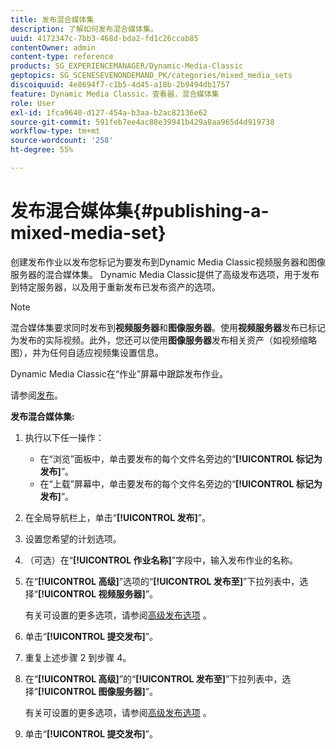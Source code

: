 ```yaml
---
title: 发布混合媒体集
description: 了解如何发布混合媒体集。
uuid: 4172347c-7bb3-468d-bda2-fd1c26ccab85
contentOwner: admin
content-type: reference
products: SG_EXPERIENCEMANAGER/Dynamic-Media-Classic
geptopics: SG_SCENESEVENONDEMAND_PK/categories/mixed_media_sets
discoiquuid: 4e8694f7-c1b5-4d45-a18b-2b9494db1757
feature: Dynamic Media Classic，查看器，混合媒体集
role: User
exl-id: 1fca9640-d127-454a-b3aa-b2ac82136e62
source-git-commit: 591feb7ee4ac88e39941b429a8aa965d4d919738
workflow-type: tm+mt
source-wordcount: '258'
ht-degree: 55%

---
```


# 发布混合媒体集{#publishing-a-mixed-media-set}

创建发布作业以发布您标记为要发布到Dynamic Media Classic视频服务器和图像服务器的混合媒体集。 Dynamic Media Classic提供了高级发布选项，用于发布到特定服务器，以及用于重新发布已发布资产的选项。

>[!NOTE]
>
>混合媒体集要求同时发布到&#x200B;**视频服务器**&#x200B;和&#x200B;**图像服务器**。使用&#x200B;**视频服务器**&#x200B;发布已标记为发布的实际视频。此外，您还可以使用&#x200B;**图像服务器**&#x200B;发布相关资产（如视频缩略图），并为任何自适应视频集设置信息。

Dynamic Media Classic在“作业”屏幕中跟踪发布作业。

请参阅[发布](publishing-files.md#publishing_files)。

<!-- 

Comment Type: remark
Last Modified By: unknown unknown 
Last Modified Date: 

<p>RB: Updated the following steps as per Cynthia email, 11/9/2012, added 11/12/2012</p>

 -->

**发布混合媒体集:**

1. 执行以下任一操作：

   * 在“浏览”面板中，单击要发布的每个文件名旁边的“**[!UICONTROL 标记为发布]**”。
   * 在“上载”屏幕中，单击要发布的每个文件名旁边的“**[!UICONTROL 标记为发布]**”。

1. 在全局导航栏上，单击“**[!UICONTROL 发布]**”。
1. 设置您希望的计划选项。
1. （可选）在“**[!UICONTROL 作业名称]**”字段中，输入发布作业的名称。
1. 在“**[!UICONTROL 高级]**”选项的“**[!UICONTROL 发布至]**”下拉列表中，选择“**[!UICONTROL 视频服务器]**”。

   有关可设置的更多选项，请参阅[高级发布选项](publishing-files.md#advanced_publish_options) 。

1. 单击“**[!UICONTROL 提交发布]**”。
1. 重复上述步骤 2 到步骤 4。
1. 在“**[!UICONTROL 高级]**”的“**[!UICONTROL 发布至]**”下拉列表中，选择“**[!UICONTROL 图像服务器]**”。

   有关可设置的更多选项，请参阅[高级发布选项](publishing-files.md#advanced_publish_options) 。

1. 单击“**[!UICONTROL 提交发布]**”。
